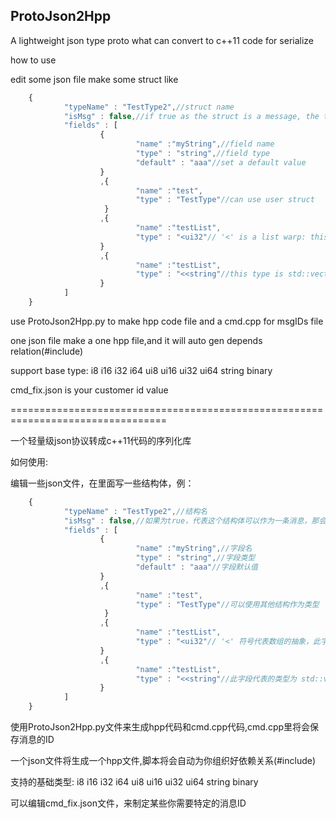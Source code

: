 ## ProtoJson2Hpp
  A lightweight json type proto what can convert to c++11 code for serialize

  how to use

  edit some json file make some struct like
```javascript
    {
            "typeName" : "TestType2",//struct name
            "isMsg" : false,//if true as the struct is a message, the type TestType2 will gen a TestType2ID (typeName + ID)
            "fields" : [
                    {
                            "name" :"myString",//field name
                            "type" : "string",//field type
                            "default" : "aaa"//set a default value
                    }
                    ,{
                            "name" :"test",
                            "type" : "TestType"//can use user struct
                     }
                    ,{
                            "name" :"testList",
                            "type" : "<ui32"// '<' is a list warp: this type is std::vector<ui32>,
                    }
                    ,{
                            "name" :"testList",
                            "type" : "<<string"//this type is std::vector<std::vector<string> >
                    }
            ]
    }

```
  use ProtoJson2Hpp.py to make hpp code file and a cmd.cpp for msgIDs file
  
  one json file make a one hpp file,and it will auto gen depends relation(#include)
  
  support base type: i8 i16 i32 i64 ui8 ui16 ui32 ui64 string binary

  cmd_fix.json is your customer id value


=================================================================================

  一个轻量级json协议转成c++11代码的序列化库
  
  如何使用:
  
  编辑一些json文件，在里面写一些结构体，例：

```javascript
    {
            "typeName" : "TestType2",//结构名
            "isMsg" : false,//如果为true，代表这个结构体可以作为一条消息，那会为你生成一个关于这个结构的消息ID:TestType2ID(结构名 + ID)
            "fields" : [
                    {
                            "name" :"myString",//字段名
                            "type" : "string",//字段类型
                            "default" : "aaa"//字段默认值
                    }
                    ,{
                            "name" :"test",
                            "type" : "TestType"//可以使用其他结构作为类型
                     }
                    ,{
                            "name" :"testList",
                            "type" : "<ui32"// '<' 符号代表数组的抽象，此字段代表的类型为 std::vector<ui32>,
                    }
                    ,{
                            "name" :"testList",
                            "type" : "<<string"//此字段代表的类型为 std::vector<std::vector<std::string> >
                    }
            ]
    }

```

  使用ProtoJson2Hpp.py文件来生成hpp代码和cmd.cpp代码,cmd.cpp里将会保存消息的ID
  
  一个json文件将生成一个hpp文件,脚本将会自动为你组织好依赖关系(#include)
  
  支持的基础类型: i8 i16 i32 i64 ui8 ui16 ui32 ui64 string binary

  可以编辑cmd_fix.json文件，来制定某些你需要特定的消息ID

